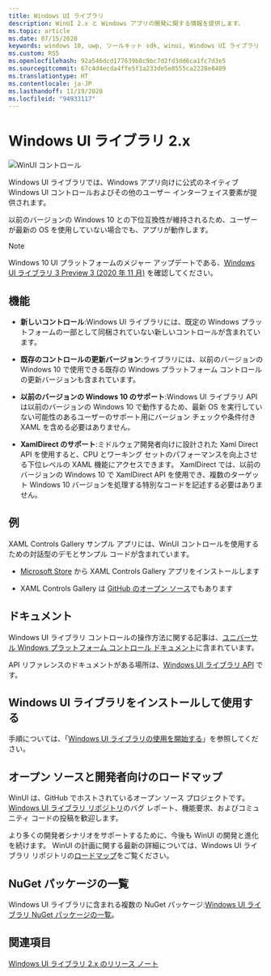 ```yaml
---
title: Windows UI ライブラリ
description: WinUI 2.x と Windows アプリの開発に関する情報を提供します。
ms.topic: article
ms.date: 07/15/2020
keywords: windows 10, uwp, ツールキット sdk, winui, Windows UI ライブラリ
ms.custom: RS5
ms.openlocfilehash: 92a546dcd177639b8c9bc7d2fd3dd6ca1fc7d3e5
ms.sourcegitcommit: 67c4d4ecda4ffe5f1a233de5e8555ca2228e8489
ms.translationtype: HT
ms.contentlocale: ja-JP
ms.lasthandoff: 11/19/2020
ms.locfileid: "94933117"
---
```

# <a name="windows-ui-library-2x"></a>Windows UI ライブラリ 2.x

![WinUI コントロール](images/winUI-library-767.png)

Windows UI ライブラリでは、Windows アプリ向けに公式のネイティブ Windows UI コントロールおよびその他のユーザー インターフェイス要素が提供されます。

以前のバージョンの Windows 10 との下位互換性が維持されるため、ユーザーが最新の OS を使用していない場合でも、アプリが動作します。

> [!NOTE]
> Windows 10 UI プラットフォームのメジャー アップデートである、[Windows UI ライブラリ 3 Preview 3 (2020 年 11 月)](../winui3/index.md) を確認してください。

## <a name="features"></a>機能

* **新しいコントロール**:Windows UI ライブラリには、既定の Windows プラットフォームの一部として同梱されていない新しいコントロールが含まれています。

* **既存のコントロールの更新バージョン**:ライブラリには、以前のバージョンの Windows 10 で使用できる既存の Windows プラットフォーム コントロールの更新バージョンも含まれています。

* **以前のバージョンの Windows 10 のサポート**:Windows UI ライブラリ API は以前のバージョンの Windows 10 で動作するため、最新 OS を実行していない可能性のあるユーザーのサポート用にバージョン チェックや条件付き XAML を含める必要はありません。

* **XamlDirect のサポート**:ミドルウェア開発者向けに設計された Xaml Direct API を使用すると、CPU とワーキング セットのパフォーマンスを向上させる下位レベルの XAML 機能にアクセスできます。 XamlDirect では、以前のバージョンの Windows 10 で XamlDirect API を使用でき、複数のターゲット Windows 10 バージョンを処理する特別なコードを記述する必要はありません。

## <a name="examples"></a>例

XAML Controls Gallery サンプル アプリには、WinUI コントロールを使用するための対話型のデモとサンプル コードが含まれています。

* [Microsoft Store](
https://www.microsoft.com/p/xaml-controls-gallery/9msvh128x2zt) から XAML Controls Gallery アプリをインストールします

* XAML Controls Gallery は [GitHub のオープン ソース](
https://github.com/Microsoft/Xaml-Controls-Gallery)でもあります

## <a name="documentation"></a>ドキュメント

Windows UI ライブラリ コントロールの操作方法に関する記事は、[ユニバーサル Windows プラットフォーム コントロール ドキュメント](/windows/uwp/design/controls-and-patterns/)に含まれています。

API リファレンスのドキュメントがある場所は、[Windows UI ライブラリ API](/windows/winui/api/) です。

## <a name="install-and-use-the-windows-ui-library"></a>Windows UI ライブラリをインストールして使用する

手順については、「[Windows UI ライブラリの使用を開始する](getting-started.md)」を参照してください。

## <a name="open-source-and-developer-roadmap"></a>オープン ソースと開発者向けのロードマップ

WinUI は、GitHub でホストされているオープン ソース プロジェクトです。 [Windows UI ライブラリ リポジトリ](https://aka.ms/winui)のバグ レポート、機能要求、およびコミュニティ コードの投稿を歓迎します。

より多くの開発者シナリオをサポートするために、今後も WinUI の開発と進化を続けます。 WinUI の計画に関する最新の詳細については、Windows UI ライブラリ リポジトリの[ロードマップ](https://github.com/microsoft/microsoft-ui-xaml/blob/master/docs/roadmap.md)をご覧ください。

## <a name="nuget-package-list"></a>NuGet パッケージの一覧

Windows UI ライブラリに含まれる複数の NuGet パッケージ:[Windows UI ライブラリ NuGet パッケージの一覧](nuget-packages.md)。

## <a name="see-also"></a>関連項目

[Windows UI ライブラリ 2.x のリリース ノート](release-notes/index.md)
